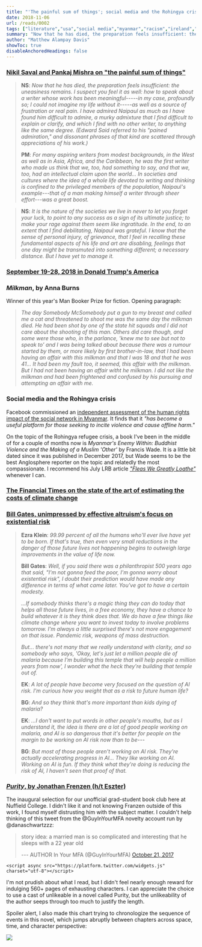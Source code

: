 ```yaml
---
title: "'The painful sum of things'; social media and the Rohingya crisis; and 'Purity' by Jonathan Franzen"
date: 2018-11-06
url: /reads/0002
tags: ["literature","usa","social media","myanmar","racism","ireland","bill gates","effective altruism","identity","colonialism","development","culture","politics","pankaj mishra"]
summary: "Now that he has died, the preparation feels insufficient: the uneasiness remains. I suspect you feel it as well: how to speak about a writer whose work has been meaningful—--in my case, profoundly so; I could not imagine my life without it—--as well as a source of frustration or real pain. I have admired Naipaul as much as I have found him difficult to admire, a murky admixture that I find difficult to explain or clarify, and which I find with no other writer, to anything like the same degree."
author: "Matthew Alampay Davis"
showToc: true
disableAnchoredHeadings: false
---
```


### [Nikil Saval and Pankaj Mishra on "the painful sum of things"](https://nplusonemag.com/online-only/online-only/the-painful-sum-of-things/)

> **NS**: *Now that he has died, the preparation feels insufficient: the
> uneasiness remains. I suspect you feel it as well: how to speak about
> a writer whose work has been meaningful-----in my case, profoundly so;
> I could not imagine my life without it-----as well as a source of
> frustration or real pain. I have admired Naipaul as much as I have
> found him difficult to admire, a murky admixture that I find difficult
> to explain or clarify, and which I find with no other writer, to
> anything like the same degree. (Edward Said referred to his "pained
> admiration," and dissonant phrases of that kind are scattered through
> appreciations of his work.)*
>
> **PM**: *For many aspiring writers from modest backgrounds, in the
> West as well as in Asia, Africa, and the Caribbean, he was the first
> writer who made us think that we, too, had something to say, and that
> we, too, had an intellectual claim upon the world... In societies and
> cultures where the idea of a whole life devoted to writing and
> thinking is confined to the privileged members of the population,
> Naipaul's example---that of a man making himself a writer through
> sheer effort---was a great boost.*

> **NS**: *It is the nature of the societies we live in never to let you forget
> your luck, to point to any success as a sign of its ultimate justice;
> to make your rage against them seem like ingratitude. In the end, to
> an extent that I find debilitating, Naipaul was grateful. I know that
> the sense of personal injury, of grievance, that I feel in recalling
> these fundamental aspects of his life and art are disabling, feelings
> that one day might be transmuted into something different; a necessary
> distance. But I have yet to manage it.*

### [September 19-28, 2018 in Donald Trump's America](https://www.lrb.co.uk/v40/n20/eliot-weinberger/ten-typical-days-in-trumps-america)

### *Milkman*, by Anna Burns

Winner of this year's Man Booker Prize for fiction. Opening paragraph:

> *The day Somebody McSomebody put a gun to my breast and called me a
> cat and threatened to shoot me was the same day the milkman died. He
> had been shot by one of the state hit squads and I did not care about
> the shooting of this man. Others did care though, and some were those
> who, in the parlance, 'knew me to see but not to speak to' and I was
> being talked about because there was a rumour started by them, or more
> likely by first brother-in-law, that I had been having an affair with
> this milkman and that I was 18 and that he was 41... It had been my
> fault too, it seemed, this affair with the milkman. But I had not been
> having an affair witht he milkman. I did not like the milkman and had
> been frightened and confused by his pursuing and attempting an affair
> with me.*

### Social media and the Rohingya crisis

Facebook commissioned an [independent assessment of the human rights
impact of the social network in
Myanmar](https://newsroom.fb.com/news/2018/11/myanmar-hria/). It finds
that it *"has become a useful platform for those seeking to incite
violence and cause offline harm."*

On the topic of the Rohingya refugee crisis, a book I've been in the
middle of for a couple of months now is *Myanmar's Enemy Within:
Buddhist Violence and the Making of a Muslim 'Other'* by Francis Wade.
It is a little bit dated since it was published in December 2017, but
Wade seems to be the best Anglosphere reporter on the topic and
relatedly the most compassionate. I recommend his July LRB article
[*"Fleas We Greatly
Loathe"*](https://www.lrb.co.uk/v40/n13/francis-wade/fleas-we-greatly-loathe)
whenever I can.

### [The Financial Times on the state of the art of estimating the costs of climate change](https://ftalphaville.ft.com/2018/10/18/1539847800000/What-s-the-damage--of-that-climate-change-cost-benefit-model---/)

### [Bill Gates, unimpressed by effective altruism's focus on existential risk](https://www.vox.com/future-perfect/2018/10/15/17957266/bill-gates-interview-poverty-economics-ai)

> **Ezra Klein**: *99.99 percent of all the humans who'll ever live have
> yet to be born. If that's true, then even very small reductions in the
> danger of those future lives not happening begins to outweigh large
> improvements in the value of life now.*
>
> **Bill Gates**: *Well, if you said there was a philanthropist 500
> years ago that said, "I'm not gonna feed the poor, I'm gonna worry
> about existential risk", I doubt their prediction would have made any
> difference in terms of what came later. You've got to have a certain
> modesty.*
>
> *...If somebody thinks there's a magic thing they can do today that
> helps all those future lives, in a free economy, they have a chance to
> build whatever it is they think does that. We do have a few things
> like climate change where you want to invest today to involve problems
> tomorrow. I'm always a little surprised there's not more engagement on
> that issue. Pandemic risk, weapons of mass destruction.*
>
> *But... there's not many that we really understand with clarity, and
> so somebody who says, 'Okay, let's just let a million people die of
> malaria because I'm building this temple that will help people a
> million years from now', I wonder what the heck they're building that
> temple out of.*
>
> **EK**: *A lot of people have become very focused on the question of
> AI risk. I'm curious how you weight that as a risk to future human
> life?*
>
> **BG**: *And so they think that's more important than kids dying of
> malaria?*
>
> **EK**: *...I don't want to put words in other people's mouths, but as
> I understand it, the idea is there are a lot of good people working on
> malaria, and AI is so dangerous that it's better for people on the
> margin to be working on AI risk now than to be---*
>
> **BG**: *But most of those people aren't working on AI risk. They're
> actually accelerating progress in AI... They like working on AI.
> Working on AI is fun. If they think what they're doing is reducing the
> risk of AI, I haven't seen that proof of that.*

### [*Purity*, by Jonathan Frenzen (h/t Eszter)](https://www.amazon.co.uk/Purity-Jonathan-Franzen/dp/0007532768)

The inaugural selection for our unofficial grad-student book club here
at Nuffield College. I didn't like it and not knowing Franzen outside of
this work, I found myself distrusting him with the subject matter. I
couldn't help thinking of this tweet from the @GuyInYourMFA novelty
account run by @danaschwartzzz:

<blockquote class="twitter-tweet">

<p lang="en" dir="ltr">

story idea: a married man is so complicated and interesting that he
sleeps with a 22 year old

</p>

--- AUTHOR In Your MFA (@GuyInYourMFA)
<a href="https://twitter.com/GuyInYourMFA/status/921725813405507589?ref_src=twsrc%5Etfw">October
21, 2017</a>

</blockquote>

```{=html}
<script async src="https://platform.twitter.com/widgets.js" charset="utf-8"></script>
```
I'm not prudish about what I read, but I didn't feel nearly enough
reward for indulging 560+ pages of exhausting characters. I can
appreciate the choice to use a cast of unlikeable in a novel called
Purity, but the unlikeability of the author seeps through too much to
justify the length.

Spoiler alert, I also made this chart trying to chronologize the
sequence of events in this novel, which jumps abruptly between chapters
across space, time, and character perspective:

![](/blog/blog-files/purity.jpg)
